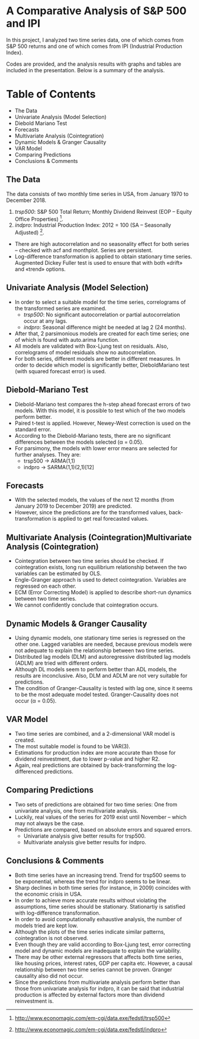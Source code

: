 # A Comparative Analysis of S&P 500 and IPI

In this project, I analyzed two time series data, one of which comes from S&P 500 returns and one of which comes from IPI (Industrial Production Index).

Codes are provided, and the analysis results with graphs and tables are included in the presentation. Below is a summary of the analysis.

# Table of Contents
- The Data
- Univariate Analysis (Model Selection)
- Diebold Mariano Test
- Forecasts
- Multivariate Analysis (Cointegration)
- Dynamic Models & Granger Causality
- VAR Model
- Comparing Predictions
- Conclusions & Comments

## The Data
The data consists of two monthly time series in USA, from January 1970 to December 2018.
1. *trsp500*: S&P 500 Total Return; Monthly Dividend Reinvest (EOP – Equity Office Properties) [^1].
2. *indpro*: Industrial Production Index: 2012 = 100 (SA – Seasonally Adjusted) [^2].

[^1]: http://www.economagic.com/em-cgi/data.exe/fedstl/trsp500
[^2]: http://www.economagic.com/em-cgi/data.exe/fedstl/indpro

- There are high autocorrelation and no seasonality effect for both series – checked with acf and monthplot. Series are persistent.
- Log-difference transformation is applied to obtain stationary time series. Augmented Dickey Fuller test is used to ensure that
with both «drift» and «trend» options.

## Univariate Analysis (Model Selection)
- In order to select a suitable model for the time series, correlograms of the transformed series are examined.
  - *trsp500*: No significant autocorrelation or partial autocorrelation occur at any lags.
  - *indpro*: Seasonal difference might be needed at lag 2 (24 months).
- After that, 2 parsimonious models are created for each time series; one of which is found with auto.arima function.
- All models are validated with Box-Ljung test on residuals. Also, correlograms of model residuals show no autocorrelation.
- For both series, different models are better in different measures. In order to decide which model is significantly better, DieboldMariano test (with squared forecast error) is used.

## Diebold-Mariano Test
- Diebold-Mariano test compares the h-step ahead forecast errors of two models. With this model, it is possible to test which of
the two models perform better.
- Paired t-test is applied. However, Newey-West correction is used on the standard error.
- According to the Diebold-Mariano tests, there are no significant differences between the models selected (α = 0.05).
- For parsimony, the models with lower error means are selected for further analyses. They are:
  - trsp500 → ARMA(1,1)
  - indpro → SARMA(1,1)(2,1)[12]

## Forecasts
- With the selected models, the values of the next 12 months (from January 2019 to December 2019) are predicted.
- However, since the predictions are for the transformed values, back-transformation is applied to get real forecasted values.

## Multivariate Analysis (Cointegration)Multivariate Analysis (Cointegration)
- Cointegration between two time series should be checked. If cointegration exists, long run equilibrium relationship between the two variables can be estimated by OLS.
- Engle-Granger approach is used to detect cointegration. Variables are regressed on each other.
- ECM (Error Correcting Model) is applied to describe short-run dynamics between two time series.
- We cannot confidently conclude that cointegration occurs.

## Dynamic Models & Granger Causality
- Using dynamic models, one stationary time series is regressed on the other one. Lagged variables are needed, because previous models were not adequate to explain the relationship between two time series.
- Distributed lag models (DLM) and autoregressive distributed lag models (ADLM) are tried with different orders.
- Although DL models seem to perform better than ADL models, the results are inconclusive. Also, DLM and ADLM are not very suitable for predictions.
- The condition of Granger-Causality is tested with lag one, since it seems to be the most adequate model tested. Granger-Causality does not occur (α = 0.05).

## VAR Model
- Two time series are combined, and a 2-dimensional VAR model is created.
- The most suitable model is found to be VAR(3).
- Estimations for production index are more accurate than those for dividend reinvestment, due to lower p-value and higher R2.
- Again, real predictions are obtained by back-transforming the log-differenced predictions.

## Comparing Predictions
- Two sets of predictions are obtained for two time series: One from univariate analysis, one from multivariate analysis.
- Luckily, real values of the series for 2019 exist until November – which may not always be the case.
- Predictions are compared, based on absolute errors and squared errors.
  -  Univariate analysis give better results for trsp500.
  - Multivariate analysis give better results for indpro.

## Conclusions & Comments
- Both time series have an increasing trend. Trend for trsp500 seems to be exponential, whereas the trend for indpro seems to be
linear.
- Sharp declines in both time series (for instance, in 2009) coincides with the economic crisis in USA.
- In order to achieve more accurate results without violating the assumptions, time series should be stationary. Stationartiy is
satisfied with log-difference transformation.
- In order to avoid computationally exhaustive analysis, the number of models tried are kept low.
- Although the plots of the time series indicate similar patterns, cointegration is not observed.
- Even though they are valid according to Box-Ljung test, error correcting model and dynamic models are inadequate to explain
the variability.
- There may be other external regressors that affects both time series, like housing prices, interest rates, GDP per capita etc.
However, a causal relationship between two time series cannot be proven. Granger causality also did not occur.
- Since the predictions from multivariate analysis perform better than those from univariate analysis for indpro, it can be said that
industrial production is affected by external factors more than dividend reinvestment is.
